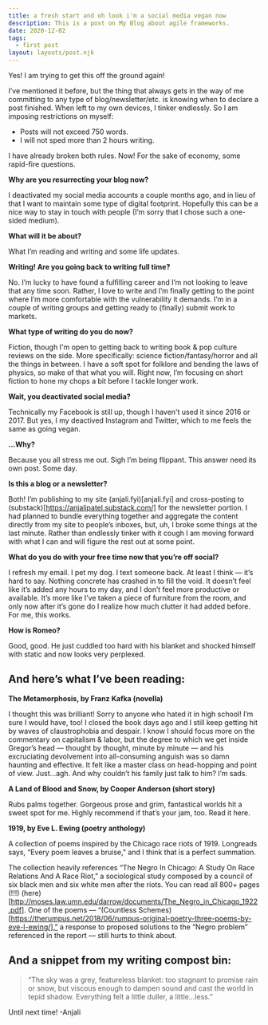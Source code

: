 ```yaml
---
title: a fresh start and oh look i'm a social media vegan now
description: This is a post on My Blog about agile frameworks.
date: 2020-12-02
tags:
  - first post
layout: layouts/post.njk
---
```


Yes! I am trying to get this off the ground again!

I’ve mentioned it before, but the thing that always gets in the way of me committing to any type of blog/newsletter/etc. is knowing when to declare a post finished. When left to my own devices, I tinker endlessly. So I am imposing restrictions on myself:
<!-- excerpt -->

* Posts will not exceed 750 words.
* I will not sped more than 2 hours writing.

I have already broken both rules. Now! For the sake of economy, some rapid-fire questions.


**Why are you resurrecting your blog now?**

I deactivated my social media accounts a couple months ago, and in lieu of that I want to maintain some type of digital footprint. Hopefully this can be a nice way to stay in touch with people (I’m sorry that I chose such a one-sided medium).

**What will it be about?**

What I’m reading and writing and some life updates.

**Writing! Are you going back to writing full time?**

No. I’m lucky to have found a fulfilling career and I’m not looking to leave that any time soon. Rather, I love to write and I’m finally getting to the point where I’m more comfortable with the vulnerability it demands. I’m in a couple of writing groups and getting ready to (finally) submit work to markets.

**What type of writing do you do now?**

Fiction, though I'm open to getting back to writing book & pop culture reviews on the side. More specifically: science fiction/fantasy/horror and all the things in between. I have a soft spot for folklore and bending the laws of physics, so make of that what you will. Right now, I’m focusing on short fiction to hone my chops a bit before I tackle longer work.

**Wait, you deactivated social media?**

Technically my Facebook is still up, though I haven't used it since 2016 or 2017. But yes, I my deactived Instagram and Twitter, which to me feels the same as going vegan.

**...Why?**

Because you all stress me out. Sigh I’m being flippant. This answer need its own post. Some day.

**Is this a blog or a newsletter?**

Both! I’m publishing to my site (anjali.fyi)[anjali.fyi] and cross-posting to (substack)[https://anjalipatel.substack.com/] for the newsletter portion. I had planned to bundle everything together and aggregate the content directly from my site to people’s inboxes, but, uh, I broke some things at the last minute. Rather than endlessly tinker with it cough I am moving forward with what I can and will figure the rest out at some point.

**What do you do with your free time now that you’re off social?**

I refresh my email. I pet my dog. I text someone back. At least I think — it’s hard to say. Nothing concrete has crashed in to fill the void. It doesn’t feel like it’s added any hours to my day, and I don’t feel more productive or available. It’s more like I’ve taken a piece of furniture from the room, and only now after it’s gone do I realize how much clutter it had added before. For me, this works.

**How is Romeo?**

Good, good. He just cuddled too hard with his blanket and shocked himself with static and now looks very perplexed.

## And here’s what I’ve been reading:

**The Metamorphosis, by Franz Kafka (novella)**

I thought this was brilliant! Sorry to anyone who hated it in high school! I’m sure I would have, too! I closed the book days ago and I still keep getting hit by waves of claustrophobia and despair. I know I should focus more on the commentary on capitalism & labor, but the degree to which we get inside Gregor’s head — thought by thought, minute by minute — and his excruciating devolvement into all-consuming anguish was so damn haunting and effective. It felt like a master class on head-hopping and point of view. Just...agh. And why couldn’t his family just talk to him? I’m sads.

**A Land of Blood and Snow, by Cooper Anderson (short story)**

Rubs palms together. Gorgeous prose and grim, fantastical worlds hit a sweet spot for me. Highly recommend if that’s your jam, too. Read it here.

**1919, by Eve L. Ewing (poetry anthology)**

A collection of poems inspired by the Chicago race riots of 1919. Longreads says, “Every poem leaves a bruise," and I think that is a perfect summation.

The collection heavily references “The Negro In Chicago: A Study On Race Relations And A Race Riot,” a sociological study composed by a council of six black men and six white men after the riots. You can read all 800+ pages (!!!) (here)[http://moses.law.umn.edu/darrow/documents/The_Negro_in_Chicago_1922.pdf]. One of the poems — “(Countless Schemes)[https://therumpus.net/2018/06/rumpus-original-poetry-three-poems-by-eve-l-ewing/],” a response to proposed solutions to the “Negro problem” referenced in the report — still hurts to think about.

## And a snippet from my writing compost bin:

> “The sky was a grey, featureless blanket: too stagnant to promise rain or snow, but viscous enough to dampen sound and cast the world in tepid shadow. Everything felt a little duller, a little...less.”

Until next time!
-Anjali

